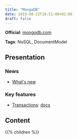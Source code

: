```yaml
---
title: "MongoDB"
date: 2019-08-22T18:51:00+02:00
draft: false
---
```


**Official**: [mongodb.com](https://www.mongodb.com/)

**Tags**: NoSQL, DocumentModel

## Presentation

### News

- [What's new](https://www.mongodb.com/new)

### Key features

- [Transactions](https://www.mongodb.com/transactions): [docs](https://docs.mongodb.com/manual/core/transactions/)

## Content

{{% children %}}
